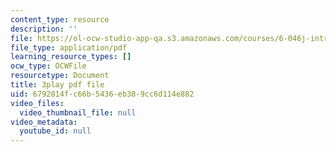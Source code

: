 ```yaml
---
content_type: resource
description: ''
file: https://ol-ocw-studio-app-qa.s3.amazonaws.com/courses/6-046j-introduction-to-algorithms-sma-5503-fall-2005/6792814fc66b5436eb389cc6d114e882_Sygq1e0xWnM.pdf
file_type: application/pdf
learning_resource_types: []
ocw_type: OCWFile
resourcetype: Document
title: 3play pdf file
uid: 6792814f-c66b-5436-eb38-9cc6d114e882
video_files:
  video_thumbnail_file: null
video_metadata:
  youtube_id: null
---
```


